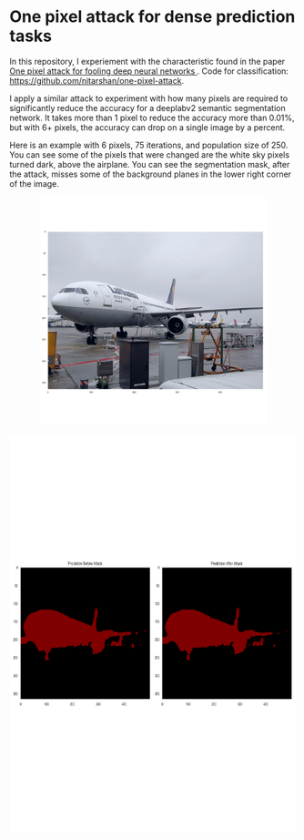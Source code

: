 # One pixel attack for dense prediction tasks 

In this repository, I experiement with the characteristic found in the paper [One pixel attack for fooling deep neural networks ](https://arxiv.org/abs/1710.08864). Code for classification: https://github.com/nitarshan/one-pixel-attack.

I apply a similar attack to experiment with how many pixels are required to significantly reduce the accuracy for a deeplabv2 semantic segmentation network. 
It takes more than 1 pixel to reduce the accuracy more than 0.01%, but with 6+ pixels, the accuracy can drop on a single image by a percent.

Here is an example with 6 pixels, 75 iterations, and population size of 250. You can see some of the pixels that were changed are the white sky pixels turned dark, above the airplane. You can see the segmentation mask, after the attack, misses some of the background planes in the lower right corner of the image.

<p align="center">
  <img src="/experiments/num_pix = 6, iters=75, pop_size=250,img.png" height="400">
</p>

<p align="center">
  <img src="/experiments/num_pix = 6, iters=75, pop_size=250,seg.png" height="700">
</p>
